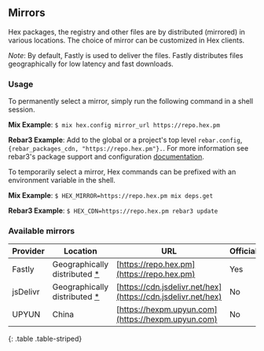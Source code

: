 ## Mirrors

Hex packages, the registry and other files are by distributed (mirrored) in various locations. The choice of mirror can be customized in Hex clients.

_Note_: By default, Fastly is used to deliver the files. Fastly distributes files geographically for low latency and fast downloads.

### Usage

To permanently select a mirror, simply run the following command in a shell session.

**Mix Example**: `$ mix hex.config mirror_url https://repo.hex.pm`

**Rebar3 Example**: Add to the global or a project's top level `rebar.config`, `{rebar_packages_cdn, "https://repo.hex.pm"}.`. For more information see rebar3's package support and configuration [documentation](https://rebar3.org/docs/dependencies/).

To temporarily select a mirror, Hex commands can be prefixed with an environment variable in the shell.

**Mix Example**: `$ HEX_MIRROR=https://repo.hex.pm mix deps.get`

**Rebar3 Example**: `$ HEX_CDN=https://repo.hex.pm rebar3 update`

### Available mirrors

| Provider | Location | URL | Official? |
| -------- | -------- | --- | --------- |
| Fastly   | Geographically distributed [*](https://www.fastly.com/network-map) | [https://repo.hex.pm](https://repo.hex.pm) | Yes |
| jsDelivr | Geographically distributed [*](http://www.jsdelivr.com/features/network-map) | [https://cdn.jsdelivr.net/hex](https://cdn.jsdelivr.net/hex) | No |
| UPYUN    | China    | [https://hexpm.upyun.com](https://hexpm.upyun.com) | No |
{: .table .table-striped}
